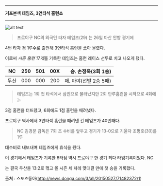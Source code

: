 --------------------------------------------

**거포본색 테임즈, 3연타석 홈런쇼**

--------------------------------------------





![alt text](http://dimg.donga.com/wps/NEWS/IMAGE/2015/05/27/71482342.2.jpg)





>프로야구 NC의 외국인 타자 테임즈(29) 는 26일 마산 안방 경기에

4번 타자 겸 1루수로 출전해 3연타석 홈런을 쏘아 올렸다.

이로써 *시즌 홈런 17개*를 기록한 테임즈는 홈런 레이스 선두로 치고 나오게 됐다.





| NC    |  250  |  501  |  00X  | 승. 손정욱(3회 1승)    |
|-------|:-----:|:-----:|:-----:|-----------------------:|
| 두산  |  000  |  000  |  200  | 패. 마야(선발 2승 5패) |





>테임즈는 1회 첫 타석에서 삼진으로 물러났지만 2회 만루홈런을 시작으로 4회에는

3점 홈런을 터뜨렸고, 6회에도 1점 홈런을 때려냈다.

프로야구 역사에서 3연타석 홈런을 때려낸 건 테임즈가 40번째다.




>NC 김경문 감독은 7회 초 수비를 앞두고 경기가 13-0으로 기울자 조평호(30)를 1루

대수비로 내보내며 테임즈에게 휴식을 줬다.

이 경기에서 테임즈가 기록한 8타점 역시 프로야구 한 경기 최다 타임기록이었다. NC

는 결국 두산을 13:2로 꺾고 올 시즌 세 차례 맞대결 만에 첫 승을 기록했다.





출처 : 스포츠동아(http://news.donga.com/3/all/20150527/71482372/1)

